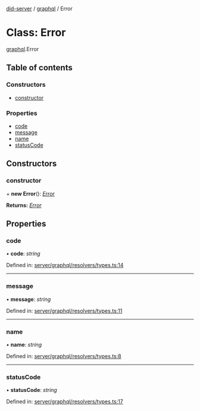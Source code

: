 [did-server](../README.md) / [graphql](../modules/graphql.md) / Error

# Class: Error

[graphql](../modules/graphql.md).Error

## Table of contents

### Constructors

- [constructor](graphql.error.md#constructor)

### Properties

- [code](graphql.error.md#code)
- [message](graphql.error.md#message)
- [name](graphql.error.md#name)
- [statusCode](graphql.error.md#statuscode)

## Constructors

### constructor

\+ **new Error**(): [*Error*](graphql.error.md)

**Returns:** [*Error*](graphql.error.md)

## Properties

### code

• **code**: *string*

Defined in: [server/graphql/resolvers/types.ts:14](https://github.com/Puzzlepart/did/blob/45604452/server/graphql/resolvers/types.ts#L14)

___

### message

• **message**: *string*

Defined in: [server/graphql/resolvers/types.ts:11](https://github.com/Puzzlepart/did/blob/45604452/server/graphql/resolvers/types.ts#L11)

___

### name

• **name**: *string*

Defined in: [server/graphql/resolvers/types.ts:8](https://github.com/Puzzlepart/did/blob/45604452/server/graphql/resolvers/types.ts#L8)

___

### statusCode

• **statusCode**: *string*

Defined in: [server/graphql/resolvers/types.ts:17](https://github.com/Puzzlepart/did/blob/45604452/server/graphql/resolvers/types.ts#L17)
